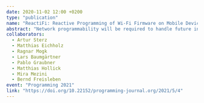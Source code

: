 ```yaml
---
date: 2020-11-02 12:00 +0200
type: "publication"
name: "ReactiFi: Reactive Programming of Wi-Fi Firmware on Mobile Devices"
abstract: "Network programmability will be required to handle future increased network traffic and constantly changing application needs. However, there is currently no way of using a high-level, easy to use programming language to program Wi-Fi firmware. This impedes rapid prototyping and deployment of novel network services/applications and hinders continuous performance optimization in Wi-Fi networks, since expert knowledge is required for both the used hardware platforms and the Wi-Fi domain. In this paper, we present ReactiFi, a high-level reactive programming language to program Wi-Fi chips on mobile consumer devices. ReactiFi enables programmers to implement extensions of PHY, MAC, and IP layer mechanisms without requiring expert knowledge of Wi-Fi chips, allowing for novel applications and network protocols. ReactiFi programs are executed directly on the Wi-Fi chip, improving performance and power consumption compared to execution on the main CPU. ReactiFi is conceptually similar to functional reactive languages, but is dedicated to the domain-specific needs of Wi-Fi firmware. First, it handles low-level platform-specific details without interfering with the core functionality of Wi-Fi chips. Second, it supports static reasoning about memory usage of applications, which is important for typically memory-constrained Wi-Fi chips. Third, it limits dynamic changes of dependencies between computations to dynamic branching, in order to enable static reasoning about the order of computations. We evaluate ReactiFi empirically in two real-world case studies. Our results show that throughput, latency, and power consumption are significantly improved when executing applications on the Wi-Fi chip rather than in the operating system kernel or in user space. Moreover, we show that the high-level programming abstractions of ReactiFi have no performance overhead compared to manually written C code."
collaborators:
  - Artur Sterz
  - Matthias Eichholz
  - Ragnar Mogk
  - Lars Baumgärtner
  - Pablo Graubner
  - Matthias Hollick
  - Mira Mezini
  - Bernd Freisleben
event: "Programming 2021"
link: "https://doi.org/10.22152/programming-journal.org/2021/5/4"
---
```

